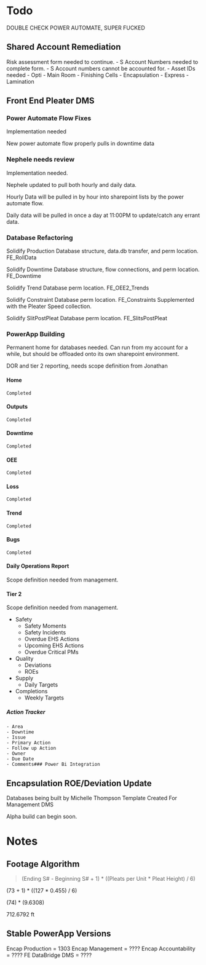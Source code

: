 # Todo

DOUBLE CHECK POWER AUTOMATE, SUPER FUCKED

## Shared Account Remediation

Risk assessment form needed to continue.
    - S Account Numbers needed to complete form.
        - S Account numbers cannot be accounted for.
    - Asset IDs needed
        - Opti
        - Main Room
        - Finishing Cells
        - Encapsulation
        - Express
        - Lamination

## Front End Pleater DMS

### Power Automate Flow Fixes

Implementation needed

New power automate flow properly pulls in downtime data

### Nephele needs review

Implementation needed.

Nephele updated to pull both hourly and daily data.

Hourly Data will be pulled in by hour into sharepoint lists by
the power automate flow.

Daily data will be pulled in once a day at 11:00PM to update/catch
any errant data.

### Database Refactoring

Solidify Production Database structure, data.db transfer, and perm location.
    FE_RollData

Solidify Downtime Database structure, flow connections, and perm location.
    FE_Downtime

Solidify Trend Database perm location.
    FE_OEE2_Trends

Solidify Constraint Database perm location.
    FE_Constraints
        Supplemented with the Pleater Speed collection.

Solidify SlitPostPleat Database perm location.
    FE_SlitsPostPleat


### PowerApp Building

Permanent home for databases needed. Can run from my account for a while, but
should be offloaded onto its own sharepoint environment.

DOR and tier 2 reporting, needs scope definition from Jonathan

#### Home
    Completed
#### Outputs
    Completed
#### Downtime
    Completed
#### OEE
    Completed
#### Loss
    Completed
#### Trend
    Completed
#### Bugs
    Completed
#### Daily Operations Report 
Scope definition needed from management.
#### Tier 2
Scope definition needed from management.
- Safety
    - Safety Moments
    - Safety Incidents
    - Overdue EHS Actions
    - Upcoming EHS Actions
    - Overdue Critical PMs
- Quality
    - Deviations
    - ROEs
- Supply
    - Daily Targets
- Completions
    - Weekly Targets
##### Action Tracker
    - Area
    - Downtime
    - Issue
    - Primary Action
    - Follow up Action
    - Owner
    - Due Date
    - Comments### Power Bi Integration

## Encapsulation ROE/Deviation Update

Databases being built by Michelle Thompson
Template Created For Management DMS

Alpha build can begin soon.

# Notes

## Footage Algorithm
> (Ending S# - Beginning S# + 1) * ((Pleats per Unit * Pleat Height) / 6)

(73 + 1) * ((127 * 0.455) / 6)

(74) * (9.6308)

712.6792 ft


## Stable PowerApp Versions
Encap Production = 1303
Encap Management = ????
Encap Accountability = ????
FE DataBridge DMS = ????